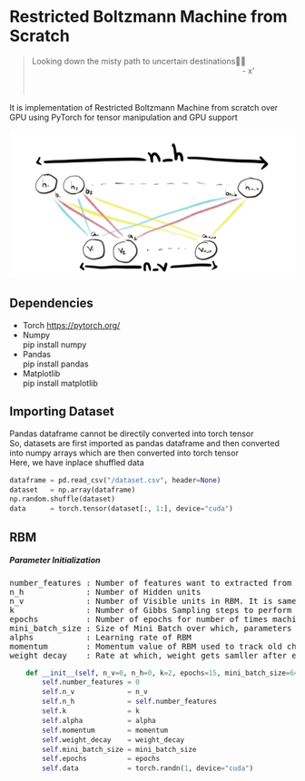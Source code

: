 # Restricted Boltzmann Machine from Scratch

> Looking down the misty path to uncertain destinations🌌🍀&nbsp;&nbsp;&nbsp;<br>
&nbsp;&nbsp;&nbsp;&nbsp;&nbsp;&nbsp;&nbsp;&nbsp;&nbsp;&nbsp;&nbsp;&nbsp;&nbsp;&nbsp;&nbsp;&nbsp;&nbsp;&nbsp;&nbsp;&nbsp;&nbsp;&nbsp;&nbsp;&nbsp;&nbsp;&nbsp;&nbsp;&nbsp;&nbsp;&nbsp;&nbsp;&nbsp;&nbsp;&nbsp;&nbsp;&nbsp;&nbsp;&nbsp;&nbsp;&nbsp;&nbsp;&nbsp;&nbsp;&nbsp;&nbsp;&nbsp;&nbsp;&nbsp;&nbsp;&nbsp;&nbsp;&nbsp;&nbsp;&nbsp;&nbsp;&nbsp;&nbsp;&nbsp;&nbsp;&nbsp;&nbsp;&nbsp;&nbsp;&nbsp;&nbsp;&nbsp;&nbsp;&nbsp;&nbsp;&nbsp;&nbsp;&nbsp;&nbsp;&nbsp;&nbsp;&nbsp;&nbsp;&nbsp;&nbsp;&nbsp;&nbsp;&nbsp;&nbsp;&nbsp;&nbsp;&nbsp;&nbsp;&nbsp;&nbsp;&nbsp;&nbsp;&nbsp;&nbsp;&nbsp;- x' <br><br><br>

It is implementation of Restricted Boltzmann Machine from scratch over GPU using PyTorch for tensor manipulation and GPU support

<img src = https://github.com/pushpull13/Restricted-Boltzmann-Machine/blob/master/rbm.jpg>

## Dependencies
- Torch
https://pytorch.org/
- Numpy <br>
pip install numpy
- Pandas <br>
pip install pandas
- Matplotlib <br>
pip install matplotlib

## Importing Dataset
Pandas dataframe cannot be directily converted into torch tensor <br>
So, datasets are first imported as pandas dataframe and then converted into numpy arrays which are then converted into torch tensor <br>
Here, we have inplace shuffled data
```python
dataframe = pd.read_csv("/dataset.csv", header=None)
dataset   = np.array(dataframe)
np.random.shuffle(dataset)
data      = torch.tensor(dataset[:, 1:], device="cuda")
```
## RBM
##### Parameter Initialization
<pre>
number_features : Number of features want to extracted from given dataset. It is same as number of hidden units in RBM
n_h             : Number of Hidden units
n_v             : Number of Visible units in RBM. It is same as number of inputs we have from dataset
k               : Number of Gibbs Sampling steps to perform Contrastive Divergance
epochs          : Number of epochs for number of times machine to train on same data
mini_batch_size : Size of Mini Batch over which, parameters are updated
alphs           : Learning rate of RBM
momentum        : Momentum value of RBM used to track old change in weights
weight_decay    : Rate at which, weight gets samller after every epochs
</pre>
```python
    def __init__(self, n_v=0, n_h=0, k=2, epochs=15, mini_batch_size=64, alpha=0.001, momentum=0.9, weight_decay=0.001):
        self.number_features = 0
        self.n_v             = n_v
        self.n_h             = self.number_features
        self.k               = k
        self.alpha           = alpha
        self.momentum        = momentum
        self.weight_decay    = weight_decay
        self.mini_batch_size = mini_batch_size
        self.epochs          = epochs
        self.data            = torch.randn(1, device="cuda")
```
